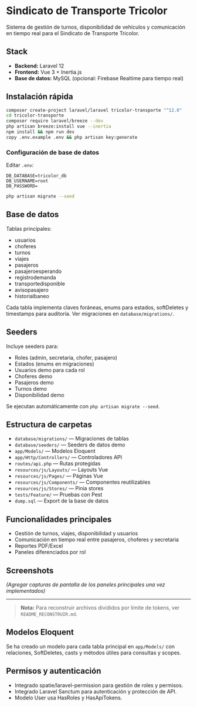# Sindicato de Transporte Tricolor

Sistema de gestión de turnos, disponibilidad de vehículos y comunicación en tiempo real para el Sindicato de Transporte Tricolor.

## Stack
- **Backend:** Laravel 12
- **Frontend:** Vue 3 + Inertia.js
- **Base de datos:** MySQL (opcional: Firebase Realtime para tiempo real)

## Instalación rápida

```bash
composer create-project laravel/laravel tricolor-transporte "^12.0"
cd tricolor-transporte
composer require laravel/breeze --dev
php artisan breeze:install vue --inertia
npm install && npm run dev
copy .env.example .env && php artisan key:generate
```

### Configuración de base de datos

Editar `.env`:
```
DB_DATABASE=tricolor_db
DB_USERNAME=root
DB_PASSWORD=
```

```bash
php artisan migrate --seed
```

## Base de datos

Tablas principales:
- usuarios
- choferes
- turnos
- viajes
- pasajeros
- pasajeroesperando
- registrodemanda
- transportedisponible
- avisopasajero
- historialbaneo

Cada tabla implementa claves foráneas, enums para estados, softDeletes y timestamps para auditoría. Ver migraciones en `database/migrations/`.

## Seeders

Incluye seeders para:
- Roles (admin, secretaria, chofer, pasajero)
- Estados (enums en migraciones)
- Usuarios demo para cada rol
- Choferes demo
- Pasajeros demo
- Turnos demo
- Disponibilidad demo

Se ejecutan automáticamente con `php artisan migrate --seed`.

## Estructura de carpetas

- `database/migrations/` — Migraciones de tablas
- `database/seeders/` — Seeders de datos demo
- `app/Models/` — Modelos Eloquent
- `app/Http/Controllers/` — Controladores API
- `routes/api.php` — Rutas protegidas
- `resources/js/Layouts/` — Layouts Vue
- `resources/js/Pages/` — Páginas Vue
- `resources/js/Components/` — Componentes reutilizables
- `resources/js/Stores/` — Pinia stores
- `tests/Feature/` — Pruebas con Pest
- `dump.sql` — Export de la base de datos

## Funcionalidades principales
- Gestión de turnos, viajes, disponibilidad y usuarios
- Comunicación en tiempo real entre pasajeros, choferes y secretaria
- Reportes PDF/Excel
- Paneles diferenciados por rol

## Screenshots
*(Agregar capturas de pantalla de los paneles principales una vez implementados)*

---

> **Nota:** Para reconstruir archivos divididos por límite de tokens, ver `README_RECONSTRUIR.md`. 

## Modelos Eloquent

Se ha creado un modelo para cada tabla principal en `app/Models/` con relaciones, SoftDeletes, casts y métodos útiles para consultas y scopes. 

## Permisos y autenticación

- Integrado spatie/laravel-permission para gestión de roles y permisos.
- Integrado Laravel Sanctum para autenticación y protección de API.
- Modelo User usa HasRoles y HasApiTokens. 
 